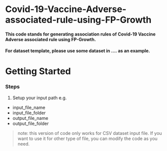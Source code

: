 # Covid-19-Vaccine-Adverse-associated-rule-using-FP-Growth
#### This code stands for generating association rules of Covid-19 Vaccine Adverse associated rule using FP-Growth.
#### For dataset template, please use some dataset in .... as an example.

# Getting Started
### Steps
1. Setup your input path e.g.
  * input_file_name
  * input_file_folder
  * output_file_name
  * output_file_folder
> note: this version of code only works for CSV dataset input file. If you want to use it for other type of file, you can modify the code as you need.
